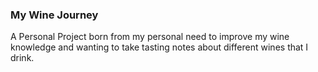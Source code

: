 ### My Wine Journey

A Personal Project born from my personal need to improve my wine knowledge and wanting to take tasting notes about different wines that I drink.